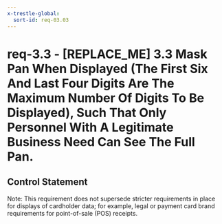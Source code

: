 ```yaml
---
x-trestle-global:
  sort-id: req-03.03
---
```


# req-3.3 - \[REPLACE_ME\] 3.3 Mask Pan When Displayed (The First Six And Last Four Digits Are The Maximum Number Of Digits To Be Displayed), Such That Only Personnel With A Legitimate Business Need Can See The Full Pan.

## Control Statement

Note: This requirement does not supersede stricter requirements in
place for displays of cardholder data; for example, legal or payment card
brand requirements for point-of-sale (POS) receipts.
